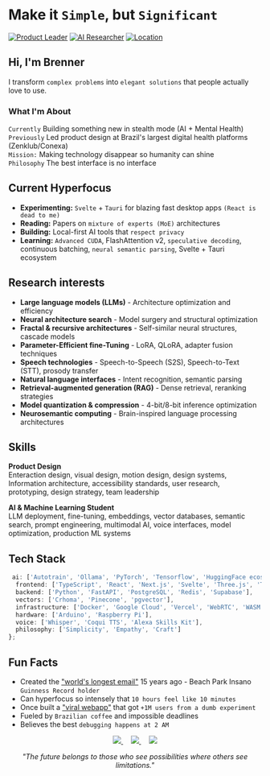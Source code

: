 # Make it `Simple`, but `Significant`
[![Product Leader](https://img.shields.io/badge/🚀-Product%20Leader%20|%2022%2B%20years-grey.svg)](https://linkedin.com/in/brennercruvinel)
[![AI Researcher](https://img.shields.io/badge/🧠-AI%20Researcher%20|%20Neurosemantic-grey.svg)](https://brennercruvinel.com)
[![Location](https://img.shields.io/badge/📍-São%20Paulo%2C%20Brazil-grey.svg)](https://maps.app.goo.gl/saopaulo)
## Hi, I'm Brenner

I transform `complex problems` into `elegant solutions` that people actually love to use.

### What I'm About

`Currently` Building something new in stealth mode (AI + Mental Health)  
`Previously` Led product design at Brazil's largest digital health platforms (Zenklub/Conexa)  
`Mission:` Making technology disappear so humanity can shine  
`Philosophy` The best interface is no interface  
  
## Current Hyperfocus

- **Experimenting:** `Svelte` + `Tauri` for blazing fast desktop apps `(React is dead to me)`
- **Reading:** Papers on `mixture of experts (MoE)` architectures
- **Building:** Local-first AI tools that `respect privacy`
- **Learning:** `Advanced CUDA`, FlashAttention v2, `speculative decoding`, continuous batching, `neural semantic parsing`, Svelte + Tauri ecosystem

## Research interests

* **Large language models (LLMs)** - Architecture optimization and efficiency
* **Neural architecture search** - Model surgery and structural optimization
* **Fractal & recursive architectures** - Self-similar neural structures, cascade models
* **Parameter-Efficient fine-Tuning** - LoRA, QLoRA, adapter fusion techniques
* **Speech technologies** - Speech-to-Speech (S2S), Speech-to-Text (STT), prosody transfer
* **Natural language interfaces** - Intent recognition, semantic parsing
* **Retrieval-augmented generation (RAG)** - Dense retrieval, reranking strategies
* **Model quantization & compression** - 4-bit/8-bit inference optimization
* **Neurosemantic computing** - Brain-inspired language processing architectures
  
## Skills

**Product Design**  
Enteraction design, visual design, motion design, design systems, Information architecture, accessibility standards, user research, prototyping, design strategy, team leadership

**AI & Machine Learning Student**  
LLM deployment, fine-tuning, embeddings, vector databases, semantic search, prompt engineering, multimodal AI, voice interfaces, model optimization, production ML systems


## Tech Stack

```typescript
 ai: ['Autotrain', 'Ollama', 'PyTorch', 'Tensorflow', 'HuggingFace ecosystem', 'LangChain','Claude CLI','LM Studio'],
  frontend: ['TypeScript', 'React', 'Next.js', 'Svelte', 'Three.js', 'Tailwind', 'WebGPU', 'GLSL'],
  backend: ['Python', 'FastAPI', 'PostgreSQL', 'Redis', 'Supabase'],
  vectors: ['Crhoma', 'Pinecone', 'pgvector'],
  infrastructure: ['Docker', 'Google Cloud', 'Vercel', 'WebRTC', 'WASM'],
  hardware: ['Arduino', 'Raspberry Pi'],
  voice: ['Whisper', 'Coqui TTS', 'Alexa Skills Kit'],
  philosophy: ['Simplicity', 'Empathy', 'Craft']
};
```

## Fun Facts

- Created the ["world's longest email"](https://www.meioemensagem.com.br/comunicacao/acao-do-beach-park-propoe-emocao-real) 15 years ago - Beach Park Insano `Guinness Record holder`
- Can hyperfocus so intensely that `10 hours feel like 10 minutes`
- Once built a ["viral webapp"](https://www.awwwards.com/sites/facemother) that got `+1M users from a dumb experiment`
- Fueled by `Brazilian coffee` and impossible deadlines
- Believes the best `debugging happens at 2 AM`

<p align="center">
  <a href="https://linkedin.com/in/brennercruvinel">
    <img src="https://img.shields.io/badge/LinkedIn-0077B5.svg" />
  </a>
  &nbsp;&nbsp;&nbsp;
  <a href="https://instagram.com/brennercruvinel">
    <img src="https://img.shields.io/badge/Instagram-E4405F.svg" />
  </a>
  &nbsp;&nbsp;&nbsp;
  <a href="https://twitter.com/brennercruvinel">
    <img src="https://img.shields.io/badge/Twitter-1DA1F2.svg" />
  </a>
</p>
<p align="center">
  <i>"The future belongs to those who see possibilities where others see limitations."</i>
</p>
